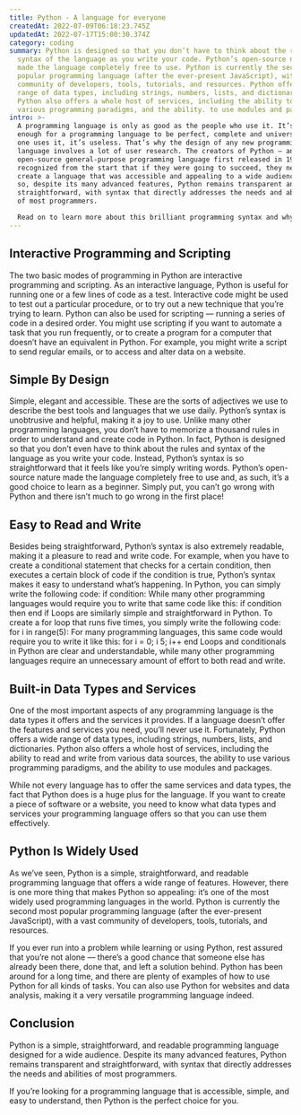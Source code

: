 ```yaml
---
title: Python - A language for everyone
createdAt: 2022-07-09T06:18:23.745Z
updatedAt: 2022-07-17T15:00:30.374Z
category: coding
summary: Python is designed so that you don’t have to think about the rules and
  syntax of the language as you write your code. Python’s open-source nature
  made the language completely free to use. Python is currently the second most
  popular programming language (after the ever-present JavaScript), with a vast
  community of developers, tools, tutorials, and resources. Python offers a wide
  range of data types, including strings, numbers, lists, and dictionaries.
  Python also offers a whole host of services, including the ability to use
  various programming paradigms, and the ability. to use modules and packages.
intro: >-
  A programming language is only as good as the people who use it. It’s not
  enough for a programming language to be perfect, complete and universal; if no
  one uses it, it’s useless. That’s why the design of any new programming
  language involves a lot of user research. The creators of Python — an
  open-source general-purpose programming language first released in 1991 —
  recognized from the start that if they were going to succeed, they needed to
  create a language that was accessible and appealing to a wide audience. And
  so, despite its many advanced features, Python remains transparent and
  straightforward, with syntax that directly addresses the needs and abilities
  of most programmers. 

  Read on to learn more about this brilliant programming syntax and why you should take some time to get acquainted with Python today!
---
```


## Interactive Programming and Scripting

The two basic modes of programming in Python are interactive programming and scripting. As an interactive language, Python is useful for running one or a few lines of code as a test. Interactive code might be used to test out a particular procedure, or to try out a new technique that you’re trying to learn. Python can also be used for scripting — running a series of code in a desired order. You might use scripting if you want to automate a task that you run frequently, or to create a program for a computer that doesn’t have an equivalent in Python. For example, you might write a script to send regular emails, or to access and alter data on a website.

## Simple By Design

Simple, elegant and accessible. These are the sorts of adjectives we use to describe the best tools and languages that we use daily. Python’s syntax is unobtrusive and helpful, making it a joy to use. Unlike many other programming languages, you don’t have to memorize a thousand rules in order to understand and create code in Python. In fact, Python is designed so that you don’t even have to think about the rules and syntax of the language as you write your code. Instead, Python’s syntax is so straightforward that it feels like you’re simply writing words. Python’s open-source nature made the language completely free to use and, as such, it’s a good choice to learn as a beginner. Simply put, you can’t go wrong with Python and there isn’t much to go wrong in the first place!

## Easy to Read and Write

Besides being straightforward, Python’s syntax is also extremely readable, making it a pleasure to read and write code. For example, when you have to create a conditional statement that checks for a certain condition, then executes a certain block of code if the condition is true, Python’s syntax makes it easy to understand what’s happening. In Python, you can simply write the following code: if condition:
While many other programming languages would require you to write that same code like this: if condition then
end if
Loops are similarly simple and straightforward in Python. To create a for loop that runs five times, you simply write the following code: for i in range(5):
For many programming languages, this same code would require you to write it like this: for i = 0; i  5; i++
end
Loops and conditionals in Python are clear and understandable, while many other programming languages require an unnecessary amount of effort to both read and write.

## Built-in Data Types and Services

One of the most important aspects of any programming language is the data types it offers and the services it provides. If a language doesn’t offer the features and services you need, you’ll never use it. Fortunately, Python offers a wide range of data types, including strings, numbers, lists, and dictionaries. Python also offers a whole host of services, including the ability to read and write from various data sources, the ability to use various programming paradigms, and the ability to use modules and packages.

While not every language has to offer the same services and data types, the fact that Python does is a huge plus for the language. If you want to create a piece of software or a website, you need to know what data types and services your programming language offers so that you can use them effectively.

## Python Is Widely Used

As we’ve seen, Python is a simple, straightforward, and readable programming language that offers a wide range of features. However, there is one more thing that makes Python so appealing: it’s one of the most widely used programming languages in the world. Python is currently the second most popular programming language (after the ever-present JavaScript), with a vast community of developers, tools, tutorials, and resources.

If you ever run into a problem while learning or using Python, rest assured that you’re not alone — there’s a good chance that someone else has already been there, done that, and left a solution behind. Python has been around for a long time, and there are plenty of examples of how to use Python for all kinds of tasks. You can also use Python for websites and data analysis, making it a very versatile programming language indeed.

## Conclusion

Python is a simple, straightforward, and readable programming language designed for a wide audience. Despite its many advanced features, Python remains transparent and straightforward, with syntax that directly addresses the needs and abilities of most programmers.

If you’re looking for a programming language that is accessible, simple, and easy to understand, then Python is the perfect choice for you.
